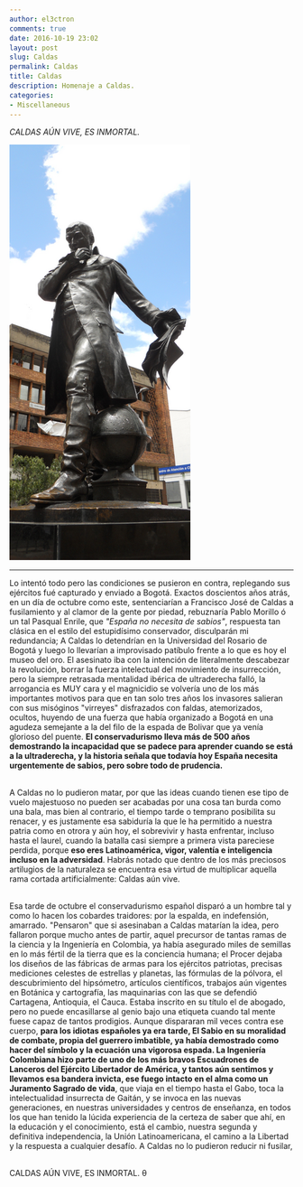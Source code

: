 ```yaml
---
author: el3ctron
comments: true
date: 2016-10-19 23:02
layout: post
slug: Caldas
permalink: Caldas
title: Caldas
description: Homenaje a Caldas.
categories:
- Miscellaneous
---
```


*CALDAS AÚN VIVE, ES INMORTAL.*

[![Caldas](/wp-content/uploads/por_tema/politica/Caldas.png)](/Caldas "Lo detendrían en la Universidad del Rosario y luego lo llevarían al frente de lo que es hoy el museo del oro para intentar acabar con un Genio, y fallaron: CALDAS AÚN VIVE, ES INMORTAL.... [CLICK PARA ENTRAR AL ARTÍCULO]")

<!-- more -->
---
Lo intentó todo pero las condiciones se pusieron en contra, replegando sus ejércitos fué capturado y enviado a Bogotá. Exactos doscientos años atrás, en un día de octubre como este, sentenciarían a Francisco José de Caldas a fusilamiento y al clamor de la gente por piedad, rebuznaría Pablo Morillo ó un tal Pasqual Enrile, que *"España no necesita de sabios"*, respuesta tan clásica en el estilo del estupidísimo conservador, disculparán mi redundancia; A Caldas lo detendrían en la Universidad del Rosario de Bogotá y luego lo llevarían a improvisado patíbulo frente a lo que es hoy el museo del oro. El asesinato iba con la intención de literalmente descabezar la revolución, borrar la fuerza intelectual del movimiento de insurrección, pero la siempre retrasada mentalidad ibérica de ultraderecha falló, la arrogancia es MUY cara y el magnicidio se volvería uno de los más importantes motivos para que en tan solo tres años los invasores salieran con sus misóginos "virreyes" disfrazados con faldas, atemorizados, ocultos, huyendo de una fuerza que había organizado a Bogotá en una agudeza semejante a la del filo de la espada de Bolivar que ya venía glorioso del puente. **El conservadurismo lleva más de 500 años demostrando la incapacidad que se padece para aprender cuando se está a la ultraderecha, y la historia señala que todavía hoy España necesita urgentemente de sabios, pero sobre todo de prudencia.**<br><br>

A Caldas no lo pudieron matar, por que las ideas cuando tienen ese tipo de vuelo majestuoso no pueden ser acabadas por una cosa tan burda como una bala, mas bien al contrario, el tiempo tarde o temprano posibilita su renacer, y es justamente esa sabiduría la que le ha permitido a nuestra patria como en otrora y aún hoy, el sobrevivir y hasta enfrentar, incluso hasta el laurel, cuando la batalla casi siempre a primera vista pareciese perdida, porque **eso eres Latinoamérica, vigor, valentía e inteligencia incluso en la adversidad**. Habrás notado que dentro de los más preciosos artilugios de la naturaleza se encuentra esa virtud de multiplicar aquella rama cortada artificialmente: Caldas aún vive.<br><br>

Esa tarde de octubre el conservadurismo español disparó a un hombre tal y como lo hacen los cobardes traidores: por la espalda, en indefensión, amarrado. "Pensaron" que si asesinaban a Caldas matarían la idea, pero fallaron porque mucho antes de partir, aquel precursor de tantas ramas de la ciencia y la Ingeniería en Colombia, ya había asegurado miles de semillas en lo más fértil de la tierra que es la conciencia humana; el Procer dejaba los diseños de las fábricas de armas para los ejércitos patriotas, precisas mediciones celestes de estrellas y planetas, las fórmulas de la pólvora, el descubrimiento del hipsómetro, artículos científicos, trabajos aún vigentes en Botánica y cartografía, las maquinarias con las que se defendió Cartagena, Antioquia, el Cauca. Estaba inscrito en su título el de abogado, pero no puede encasillarse al genio bajo una etiqueta cuando tal mente fuese capaz de tantos prodigios. Aunque dispararan mil veces contra ese cuerpo, **para los idiotas españoles ya era tarde, El Sabio en su moralidad de combate, propia del guerrero imbatible, ya había demostrado como hacer del símbolo y la ecuación una vigorosa espada. La Ingeniería Colombiana hizo parte de uno de los más bravos Escuadrones de Lanceros del Ejército Libertador de América, y tantos aún sentimos y llevamos esa bandera invicta, ese fuego intacto en el alma como un Juramento Sagrado de vida**, que viaja en el tiempo hasta el Gabo, toca la intelectualidad insurrecta de Gaitán, y se invoca en las nuevas generaciones, en nuestras universidades y centros de enseñanza, en todos los que han tenido la lúcida experiencia de la certeza de saber que ahí, en la educación y el conocimiento, está el cambio, nuestra segunda y definitiva independencia, la Unión Latinoamericana, el camino a la Libertad y la respuesta a cualquier desafío. A Caldas no lo pudieron reducir ni fusilar,<br><br>

CALDAS AÚN VIVE, ES INMORTAL. θ<br><br><br>
